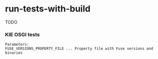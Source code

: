 # run-tests-with-build

TODO
### KIE OSGI tests

```
Parameters:
FUSE_VERSIONS_PROPERTY_FILE ... Property file with Fuse versions and binaries
```